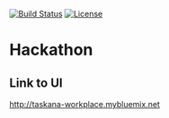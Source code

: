 [![Build Status](https://travis-ci.org/Taskana/taskana.svg?branch=master)](https://travis-ci.org/Taskana/taskana)
[![License](http://img.shields.io/:license-apache-blue.svg)](http://www.apache.org/licenses/LICENSE-2.0.html)

# Hackathon

## Link to UI
http://taskana-workplace.mybluemix.net
